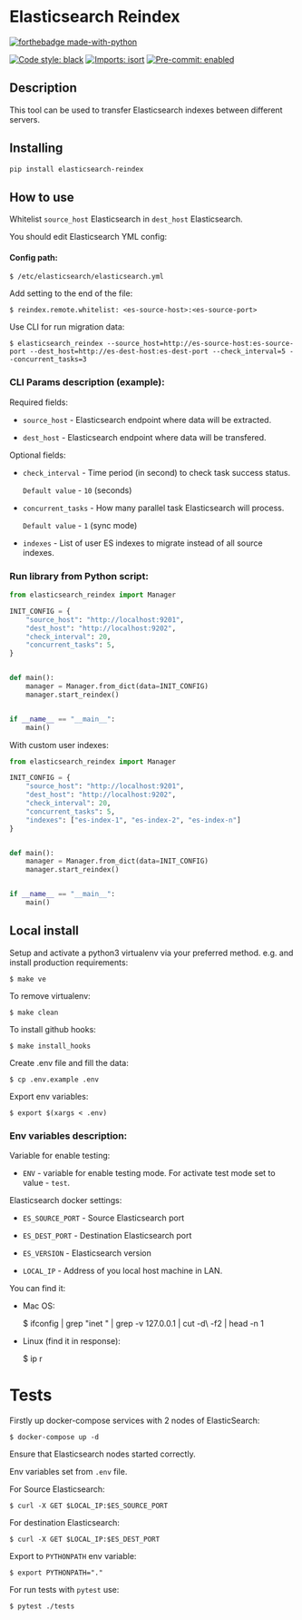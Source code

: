 Elasticsearch Reindex
====================

[![forthebadge made-with-python](http://ForTheBadge.com/images/badges/made-with-python.svg)](https://www.python.org/)

[![Code style: black](https://img.shields.io/badge/code%20style-black-000000.svg)](https://github.com/psf/black)
[![Imports: isort](https://img.shields.io/badge/%20imports-isort-%231674b1?style=flat&labelColor=ef8336)](https://pycqa.github.io/isort/)
[![Pre-commit: enabled](https://img.shields.io/badge/pre--commit-enabled-brightgreen?logo=pre-commit&logoColor=white&style=flat)](https://github.com/pre-commit/pre-commit)

## Description
This tool can be used to transfer Elasticsearch indexes between different servers.

## Installing

```bash
pip install elasticsearch-reindex
```

How to use
-------------

Whitelist `source_host` Elasticsearch  in `dest_host` Elasticsearch.

You should edit Elasticsearch YML config:

#### Config path:

    $ /etc/elasticsearch/elasticsearch.yml

Add setting to the end of the file:

    $ reindex.remote.whitelist: <es-source-host>:<es-source-port>

Use CLI for run migration data:


    $ elasticsearch_reindex --source_host=http://es-source-host:es-source-port --dest_host=http://es-dest-host:es-dest-port --check_interval=5 --concurrent_tasks=3


### CLI Params description (example):

Required fields:

* `source_host` - Elasticsearch endpoint where data will be extracted.

* `dest_host` - Elasticsearch endpoint where data will be transfered.

Optional fields:

* `check_interval` - Time period (in second) to check task success status.

    `Default value` - `10` (seconds)

* `concurrent_tasks` - How many parallel task Elasticsearch will process.

    `Default value` - `1` (sync mode)

* `indexes` - List of user ES indexes to migrate instead of all source indexes.


### Run library from Python script:

```python
from elasticsearch_reindex import Manager

INIT_CONFIG = {
    "source_host": "http://localhost:9201",
    "dest_host": "http://localhost:9202",
    "check_interval": 20,
    "concurrent_tasks": 5,
}


def main():
    manager = Manager.from_dict(data=INIT_CONFIG)
    manager.start_reindex()


if __name__ == "__main__":
    main()

```

With custom user indexes:
```python
from elasticsearch_reindex import Manager

INIT_CONFIG = {
    "source_host": "http://localhost:9201",
    "dest_host": "http://localhost:9202",
    "check_interval": 20,
    "concurrent_tasks": 5,
    "indexes": ["es-index-1", "es-index-2", "es-index-n"]
}


def main():
    manager = Manager.from_dict(data=INIT_CONFIG)
    manager.start_reindex()


if __name__ == "__main__":
    main()

```

Local install
-------------

Setup and activate a python3 virtualenv via your preferred method. e.g. and install production requirements:

    $ make ve

To remove virtualenv:

    $ make clean

To install github hooks:

    $ make install_hooks

Create .env file and fill the data:

    $ cp .env.example .env

Export env variables:

    $ export $(xargs < .env)

### Env variables description:

Variable for enable testing:

* `ENV` - variable for enable testing mode.
For activate test mode set to value - `test`.

Elasticsearch docker settings:

* `ES_SOURCE_PORT` - Source Elasticsearch port


* `ES_DEST_PORT` - Destination Elasticsearch port


* `ES_VERSION` - Elasticsearch version


* `LOCAL_IP` - Address of you local host machine in LAN.

You can find it:

* Mac OS:


    $ ifconfig | grep "inet " | grep -v 127.0.0.1 | cut -d\  -f2 | head -n 1

* Linux (find it in response):


    $ ip r

Tests
======================
Firstly up docker-compose services with 2 nodes of ElasticSearch:

    $ docker-compose up -d

Ensure that Elasticsearch nodes started correctly.

Env variables set from `.env` file.

For Source Elasticsearch:

    $ curl -X GET $LOCAL_IP:$ES_SOURCE_PORT


For destination Elasticsearch:

    $ curl -X GET $LOCAL_IP:$ES_DEST_PORT


Export to `PYTHONPATH` env variable:

    $ export PYTHONPATH="."

For run tests with `pytest` use:

    $ pytest ./tests
